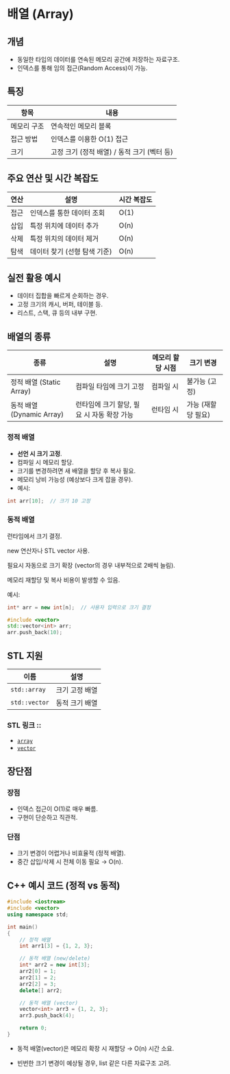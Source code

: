 # 배열 (Array)

## 개념
- 동일한 타입의 데이터를 연속된 메모리 공간에 저장하는 자료구조.
- 인덱스를 통해 임의 접근(Random Access)이 가능.

## 특징
| 항목       | 내용                          |
|-----------|-----------------------------|
| 메모리 구조 | 연속적인 메모리 블록          |
| 접근 방법   | 인덱스를 이용한 O(1) 접근     |
| 크기       | 고정 크기 (정적 배열) / 동적 크기 (벡터 등) |

## 주요 연산 및 시간 복잡도
| 연산    | 설명                       | 시간 복잡도 |
|--------|---------------------------|------------|
| 접근   | 인덱스를 통한 데이터 조회   | O(1)       |
| 삽입   | 특정 위치에 데이터 추가     | O(n)       |
| 삭제   | 특정 위치의 데이터 제거     | O(n)       |
| 탐색   | 데이터 찾기 (선형 탐색 기준) | O(n)       |

## 실전 활용 예시
- 데이터 집합을 빠르게 순회하는 경우.
- 고정 크기의 캐시, 버퍼, 테이블 등.
- 리스트, 스택, 큐 등의 내부 구현.
## 배열의 종류

| 종류      | 설명                                          | 메모리 할당 시점   | 크기 변경    |
|----------|---------------------------------------------|----------------|-----------|
| 정적 배열 (Static Array) | 컴파일 타임에 크기 고정                      | 컴파일 시        | 불가능 (고정) |
| 동적 배열 (Dynamic Array) | 런타임에 크기 할당, 필요 시 자동 확장 가능    | 런타임 시        | 가능 (재할당 필요) |

### 정적 배열
- **선언 시 크기 고정**.
- 컴파일 시 메모리 할당.
- 크기를 변경하려면 새 배열을 할당 후 복사 필요.
- 메모리 낭비 가능성 (예상보다 크게 잡을 경우).
- 예시:
```cpp
int arr[10];  // 크기 10 고정
```

### 동적 배열
런타임에서 크기 결정.

new 연산자나 STL vector 사용.

필요시 자동으로 크기 확장 (vector의 경우 내부적으로 2배씩 늘림).

메모리 재할당 및 복사 비용이 발생할 수 있음.

예시:
```cpp
int* arr = new int[n];  // 사용자 입력으로 크기 결정
```
```cpp
#include <vector>
std::vector<int> arr;
arr.push_back(10);
```

## STL 지원
| 이름       | 설명             |
|-----------|----------------|
| `std::array` | 크기 고정 배열     | 
| `std::vector` | 동적 크기 배열    |

### STL 링크 :: 
- [`array`](../C++%28STL%29/array.md)
- [`vector`](../C++%28STL%29/vector.md)

## 장단점
### 장점
- 인덱스 접근이 O(1)로 매우 빠름.
- 구현이 단순하고 직관적.

### 단점
- 크기 변경이 어렵거나 비효율적 (정적 배열).
- 중간 삽입/삭제 시 전체 이동 필요 → O(n).

## C++ 예시 코드 (정적 vs 동적)
```cpp
#include <iostream>
#include <vector>
using namespace std;

int main()
{
    // 정적 배열
    int arr1[3] = {1, 2, 3};

    // 동적 배열 (new/delete)
    int* arr2 = new int[3];
    arr2[0] = 1;
    arr2[1] = 2;
    arr2[2] = 3;
    delete[] arr2;

    // 동적 배열 (vector)
    vector<int> arr3 = {1, 2, 3};
    arr3.push_back(4);

    return 0;
}
```
- 동적 배열(vector)은 메모리 확장 시 재할당 → O(n) 시간 소요.

- 빈번한 크기 변경이 예상될 경우, list 같은 다른 자료구조 고려.

